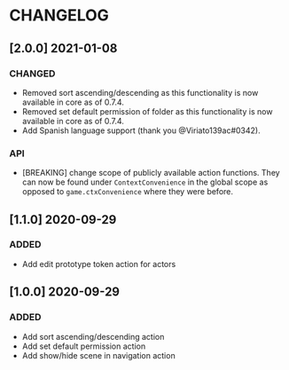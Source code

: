 # CHANGELOG

## [2.0.0] 2021-01-08

### CHANGED

- Removed sort ascending/descending as this functionality is now available in core as of 0.7.4.
- Removed set default permission of folder as this functionality is now available in core as of 0.7.4.
- Add Spanish language support (thank you @Viriato139ac#0342).

### API

- [BREAKING] change scope of publicly available action functions.
  They can now be found under `ContextConvenience` in the global scope as opposed to `game.ctxConvenience` where they were before.

## [1.1.0] 2020-09-29

### ADDED

- Add edit prototype token action for actors

## [1.0.0] 2020-09-29

### ADDED

- Add sort ascending/descending action
- Add set default permission action
- Add show/hide scene in navigation action
